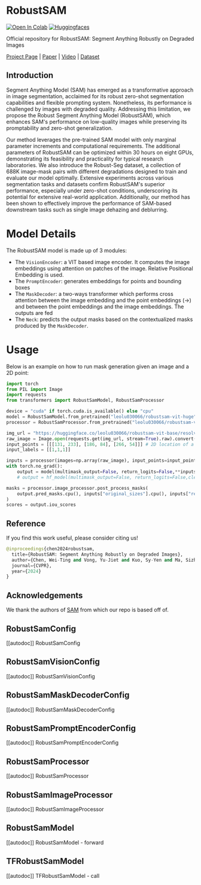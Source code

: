 <!--Copyright 2023 The HuggingFace Team. All rights reserved.

Licensed under the Apache License, Version 2.0 (the "License"); you may not use this file except in compliance with
the License. You may obtain a copy of the License at

http://www.apache.org/licenses/LICENSE-2.0

Unless required by applicable law or agreed to in writing, software distributed under the License is distributed on
an "AS IS" BASIS, WITHOUT WARRANTIES OR CONDITIONS OF ANY KIND, either express or implied. See the License for the
specific language governing permissions and limitations under the License.

⚠️ Note that this file is in Markdown but contain specific syntax for our doc-builder (similar to MDX) that may not be
rendered properly in your Markdown viewer.

-->

# RobustSAM

<a href="https://colab.research.google.com/drive/1mrOjUNFrfZ2vuTnWrfl9ebAQov3a9S6E?usp=sharing"><img src="https://colab.research.google.com/assets/colab-badge.svg" alt="Open In Colab"></a>
[![Huggingfaces](https://img.shields.io/badge/%F0%9F%A4%97%20Hugging%20Face-Models-blue)](https://huggingface.co/robustsam/robustsam/tree/main)

Official repository for RobustSAM: Segment Anything Robustly on Degraded Images

[Project Page](https://robustsam.github.io/) | [Paper](https://arxiv.org/abs/2406.09627) | [Video](https://www.youtube.com/watch?v=Awukqkbs6zM) | [Dataset](https://huggingface.co/robustsam/robustsam/tree/main/dataset)


## Introduction
Segment Anything Model (SAM) has emerged as a transformative approach in image segmentation, acclaimed for its robust zero-shot segmentation capabilities and flexible prompting system. Nonetheless, its performance is challenged by images with degraded quality. Addressing this limitation, we propose the Robust Segment Anything Model (RobustSAM), which enhances SAM's performance on low-quality images while preserving its promptability and zero-shot generalization.

Our method leverages the pre-trained SAM model with only marginal parameter increments and computational requirements. The additional parameters of RobustSAM can be optimized within 30 hours on eight GPUs, demonstrating its feasibility and practicality for typical research laboratories. We also introduce the Robust-Seg dataset, a collection of 688K image-mask pairs with different degradations designed to train and evaluate our model optimally. Extensive experiments across various segmentation tasks and datasets confirm RobustSAM's superior performance, especially under zero-shot conditions, underscoring its potential for extensive real-world application. Additionally, our method has been shown to effectively improve the performance of SAM-based downstream tasks such as single image dehazing and deblurring.


# Model Details

The RobustSAM model is made up of 3 modules:
  - The `VisionEncoder`: a VIT based image encoder. It computes the image embeddings using attention on patches of the image. Relative Positional Embedding is used.
  - The `PromptEncoder`: generates embeddings for points and bounding boxes
  - The `MaskDecoder`: a two-ways transformer which performs cross attention between the image embedding and the point embeddings (->) and between the point embeddings and the image embeddings. The outputs are fed
  - The `Neck`: predicts the output masks based on the contextualized masks produced by the `MaskDecoder`.
# Usage

Below is an example on how to run mask generation given an image and a 2D point:

```python
import torch
from PIL import Image
import requests
from transformers import RobustSamModel, RobustSamProcessor

device = "cuda" if torch.cuda.is_available() else "cpu"
model = RobustSamModel.from_pretrained("leolu030066/robustsam-vit-huge").to(device)
processor = RobustSamProcessor.from_pretrained("leolu030066/robustsam-vit-huge")

img_url = "https://huggingface.co/leolu030066/robustsam-vit-base/resolve/main/demo/demo_images/blur.jpg"
raw_image = Image.open(requests.get(img_url, stream=True).raw).convert("RGB")
input_points = [[[131, 233], [186, 84], [266, 54]]] # 2D location of a window in the image
input_labels = [[1,1,1]] 

inputs = processor(images=np.array(raw_image), input_points=input_points, input_labels=input_labels,return_tensors="pt").to(device)
with torch.no_grad():
    output = model(multimask_output=False, return_logits=False,**inputs)
    # output = hf_model(multimask_output=False, return_logits=False,clear = True,**inputs)

masks = processor.image_processor.post_process_masks(
    output.pred_masks.cpu(), inputs["original_sizes"].cpu(), inputs["reshaped_input_sizes"].cpu()
)
scores = output.iou_scores
```


## Reference
If you find this work useful, please consider citing us!
```python
@inproceedings{chen2024robustsam,
  title={RobustSAM: Segment Anything Robustly on Degraded Images},
  author={Chen, Wei-Ting and Vong, Yu-Jiet and Kuo, Sy-Yen and Ma, Sizhou and Wang, Jian},
  journal={CVPR},
  year={2024}
}
```


## Acknowledgements
We thank the authors of [SAM](https://github.com/facebookresearch/segment-anything) from which our repo is based off of.
## RobustSamConfig

[[autodoc]] RobustSamConfig

## RobustSamVisionConfig

[[autodoc]] RobustSamVisionConfig

## RobustSamMaskDecoderConfig

[[autodoc]] RobustSamMaskDecoderConfig

## RobustSamPromptEncoderConfig

[[autodoc]] RobustSamPromptEncoderConfig


## RobustSamProcessor

[[autodoc]] RobustSamProcessor


## RobustSamImageProcessor

[[autodoc]] RobustSamImageProcessor


## RobustSamModel

[[autodoc]] RobustSamModel
    - forward


## TFRobustSamModel

[[autodoc]] TFRobustSamModel
    - call
